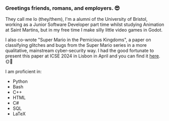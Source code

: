 ### Greetings friends, romans, and employers. 😎

They call me Io (they/them), I'm a alumni of the University of Bristol, working as a Junior Software Developer part time whilst studying Animation at Saint Martins, but in my free time I make silly little video games in Godot.

I also co-wrote "Super Mario in the Pernicious Kingdoms", a paper on classifying glitches and bugs from the Super Mario series in a more qualitative, mainstream cyber-security way. I had the good fortunate to present this paper at ICSE 2024 in Lisbon in April and you can find it [here](https://dl.acm.org/doi/pdf/10.1145/3643658.3643917). 🌞🥳

I am proficient in:
- Python
- Bash
- C++
- HTML
- C#
- SQL
- LaTeX



<!--
**IoLimmer/IoLimmer** is a ✨ _special_ ✨ repository because its `README.md` (this file) appears on your GitHub profile.

Here are some ideas to get you started:

- 🔭 I’m currently working on ...
- 🌱 I’m currently learning ...
- 👯 I’m looking to collaborate on ...
- 🤔 I’m looking for help with ...
- 💬 Ask me about ...
- 📫 How to reach me: ...
- 😄 Pronouns: ...
- ⚡ Fun fact: ...
-->
